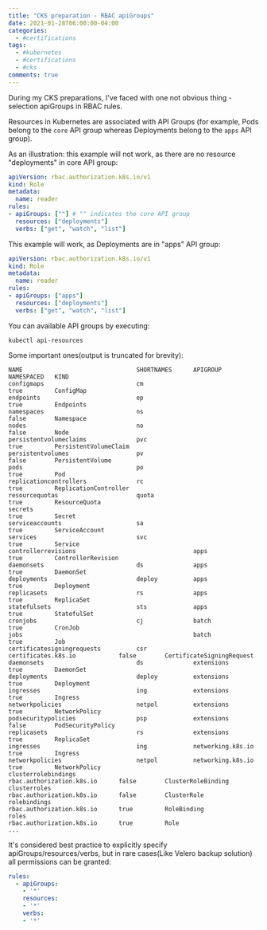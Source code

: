 ```yaml
---
title: "CKS preparation - RBAC apiGroups"
date: 2021-01-28T06:00:00-04:00
categories:
  - #certifications
tags:
  - #kubernetes
  - #certifications
  - #cks
comments: true
---
```


During my CKS preparations, I've faced with one not obvious thing - selection
apiGroups in RBAC rules.

Resources in Kubernetes are associated with API Groups (for example, Pods
belong to the `core` API group whereas Deployments belong to the `apps` API
group).

As an illustration: this example will not work, as there are no resource
"deployments" in core API group:
```YAML
apiVersion: rbac.authorization.k8s.io/v1
kind: Role
metadata:
  name: reader
rules:
- apiGroups: [""] # "" indicates the core API group
  resources: ["deployments"]
  verbs: ["get", "watch", "list"]
```

This example will work, as Deployments are in "apps" API group:
```YAML
apiVersion: rbac.authorization.k8s.io/v1
kind: Role
metadata:
  name: reader
rules:
- apiGroups: ["apps"]
  resources: ["deployments"]
  verbs: ["get", "watch", "list"]
```

You can available API groups by executing:
```
kubectl api-resources
```

Some important ones(output is truncated for brevity):
```
NAME                                SHORTNAMES      APIGROUP                       NAMESPACED   KIND
configmaps                          cm                                             true         ConfigMap
endpoints                           ep                                             true         Endpoints
namespaces                          ns                                             false        Namespace
nodes                               no                                             false        Node
persistentvolumeclaims              pvc                                            true         PersistentVolumeClaim
persistentvolumes                   pv                                             false        PersistentVolume
pods                                po                                             true         Pod
replicationcontrollers              rc                                             true         ReplicationController
resourcequotas                      quota                                          true         ResourceQuota
secrets                                                                            true         Secret
serviceaccounts                     sa                                             true         ServiceAccount
services                            svc                                            true         Service
controllerrevisions                                 apps                           true         ControllerRevision
daemonsets                          ds              apps                           true         DaemonSet
deployments                         deploy          apps                           true         Deployment
replicasets                         rs              apps                           true         ReplicaSet
statefulsets                        sts             apps                           true         StatefulSet
cronjobs                            cj              batch                          true         CronJob
jobs                                                batch                          true         Job
certificatesigningrequests          csr             certificates.k8s.io            false        CertificateSigningRequest
daemonsets                          ds              extensions                     true         DaemonSet
deployments                         deploy          extensions                     true         Deployment
ingresses                           ing             extensions                     true         Ingress
networkpolicies                     netpol          extensions                     true         NetworkPolicy
podsecuritypolicies                 psp             extensions                     false        PodSecurityPolicy
replicasets                         rs              extensions                     true         ReplicaSet
ingresses                           ing             networking.k8s.io              true         Ingress
networkpolicies                     netpol          networking.k8s.io              true         NetworkPolicy
clusterrolebindings                                 rbac.authorization.k8s.io      false        ClusterRoleBinding
clusterroles                                        rbac.authorization.k8s.io      false        ClusterRole
rolebindings                                        rbac.authorization.k8s.io      true         RoleBinding
roles                                               rbac.authorization.k8s.io      true         Role
...
```

It's considered best practice to explicitly specify apiGroups/resources/verbs,
but in rare cases(Like Velero backup solution) all permissions can be granted:

```YAML
rules:
  - apiGroups:
    - '*'
    resources:
    - '*'
    verbs:
    - '*'
```
